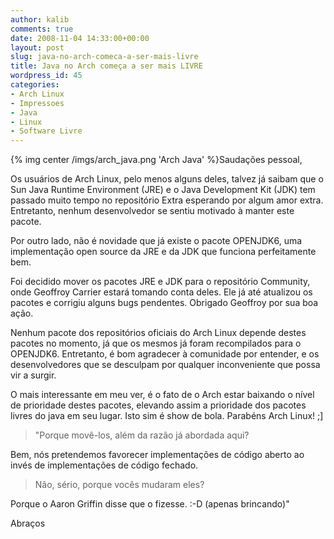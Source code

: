 ```yaml
---
author: kalib
comments: true
date: 2008-11-04 14:33:00+00:00
layout: post
slug: java-no-arch-comeca-a-ser-mais-livre
title: Java no Arch começa a ser mais LIVRE
wordpress_id: 45
categories:
- Arch Linux
- Impressoes
- Java
- Linux
- Software Livre
---
```


{% img center /imgs/arch_java.png 'Arch Java' %}Saudações pessoal,




Os usuários de Arch Linux, pelo menos alguns deles, talvez já saibam que o Sun Java Runtime Environment (JRE) e o Java Development Kit (JDK) tem passado muito tempo no repositório Extra esperando por algum amor extra. Entretanto, nenhum desenvolvedor se sentiu motivado à manter este pacote.




Por outro lado, não é novidade que já existe o pacote OPENJDK6, uma implementação open source da JRE e da JDK que funciona perfeitamente bem.




Foi decidido mover os pacotes JRE e JDK para o repositório Community, onde Geoffroy Carrier estará tomando conta deles. Ele já até atualizou os pacotes e corrigiu alguns bugs pendentes. Obrigado Geoffroy por sua boa ação.




Nenhum pacote dos repositórios oficiais do Arch Linux depende destes pacotes no momento, já que os mesmos já foram recompilados para o OPENJDK6. Entretanto, é bom agradecer à comunidade por entender, e os desenvolvedores que se desculpam por qualquer inconveniente que possa vir a surgir.




O mais interessante em meu ver, é o fato de o Arch estar baixando o nível de prioridade destes pacotes, elevando assim a prioridade dos pacotes livres do java em seu lugar. Isto sim é show de bola. Parabéns Arch Linux! ;]




> "Porque movê-los, além da razão já abordada aqui?  

Bem, nós pretendemos favorecer implementações de código aberto ao invés de implementações de código fechado.
> 
> 

> 
> Não, sério, porque vocês mudaram eles?  

Porque o Aaron Griffin disse que o fizesse. :-D (apenas brincando)"
> 
> 





Abraços